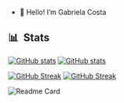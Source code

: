 - 👋 Hello! I’m Gabriela Costa
## 📊 &nbsp;Stats

[![GitHub stats](https://github-readme-stats.vercel.app/api?username=gaiascosta&include_all_commits=true&hide=prs,issues&show_icons=true&theme=tokyonight#gh-dark-mode-only)](https://github.com/gaiascosta/gaiascosta#gh-dark-mode-only)
[![GitHub stats](https://github-readme-stats.vercel.app/api?username=gaiascosta&include_all_commits=true&hide=prs,issues&show_icons=true&icon_color=8808bf&text_color=10a392&title_color=2239ab&bg_color=f2f2f7#gh-light-mode-only)](https://github.com/gaiascosta/gaiascosta#gh-light-mode-only)

[![GitHub Streak](https://github-readme-streak-stats.herokuapp.com/?user=gaiascosta&count_private=true&theme=tokyonight#gh-dark-mode-only)](https://github.com/gaiascosta/gaiascosta#gh-dark-mode-only)
[![GitHub Streak](https://github-readme-streak-stats.herokuapp.com/?user=gaiascosta&count_private=true&theme=vue#gh-light-mode-only)](https://github.com/gaiascosta/gaiascosta#gh-light-mode-only)

![Readme Card](https://github-readme-stats.vercel.app/api/pin/?username=gaiascosta&repo=gaiascosta&theme=tokyonight)

